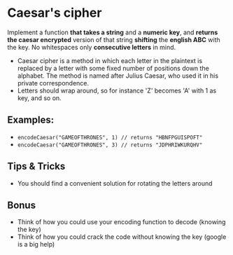 # Caesar's cipher

Implement a function **that takes a string** and a **numeric key**, and **returns the caesar encrypted** version of that string **shifting** the **english ABC** with the key. No whitespaces only **consecutive letters** in mind.

* Caesar cipher is a method in which each letter in the plaintext is replaced by a letter with some fixed number of positions down the alphabet. The method is named after Julius Caesar, who used it in his private correspondence.
* Letters should wrap around, so for instance 'Z' becomes 'A' with 1 as key, and so on.

## Examples:

* ```encodeCaesar("GAMEOFTHRONES", 1) // returns "HBNFPGUISPOFT"```
* ```encodeCaesar("GAMEOFTHRONES", 3) // returns "JDPHRIWKURQHV"```

## Tips & Tricks
* You should find a convenient solution for rotating the letters around

## Bonus
* Think of how you could use your encoding function to decode (knowing the key)
* Think of how you could crack the code without knowing the key (google is a big help)
